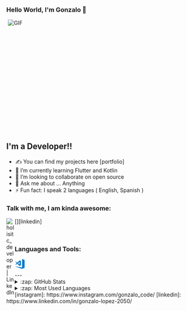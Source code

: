 ### Hello World, I'm Gonzalo  👋

 <img align="right" alt="GIF" src="https://github.com/arsentieva/arsentieva/blob/main/code.gif?raw=true" width="500" height="320" />


## I'm a Developer!!
- ✍ You can find my projects here [portfolio]
- 🌱 I’m currently learning Flutter and Kotlin
- 👯 I’m looking to collaborate on open source
- 💬 Ask me about ... Anything
- ⚡ Fun fact: I speak 2 languages ( English, Spanish )


### Talk with me, I am kinda awesome:
[<img align="left" alt="holisitc_developer | LinkedIn" width="22px" src="https://cdn.jsdelivr.net/npm/simple-icons@v3/icons/linkedin.svg" />][linkedin]

<br />

### Languages and Tools:

<img align="left" alt="Visual Studio Code" width="26px" src="https://raw.githubusercontent.com/github/explore/80688e429a7d4ef2fca1e82350fe8e3517d3494d/topics/visual-studio-code/visual-studio-code.png" />


<br />
<br />
---

<details>
  <summary>:zap: GitHub Stats</summary>

  <img align="left" alt="Anna's GitHub Stats" src="https://github-readme-stats.vercel.app/api?username=arsentieva&show_icons=true&hide_border=true" />
 
 <img align="left" alt="Anna's GitHub Stats" src="https://github-readme-stats.vercel.app/api?username=arsentieva&show_icons=true&hide_border=true" />
 
 <img align="left" alt="Anna's GitHub Stats" src="https://github-readme-stats.vercel.app/api?username=arsentieva&show_icons=true&hide_border=true" />
 
 <img align="left" alt="Anna's GitHub Stats" src="https://github-readme-stats.vercel.app/api?username=arsentieva&show_icons=true&hide_border=true" />

</details>

<details>
  <summary>:zap: Most Used Languages</summary>

<img align="left" alt="Anna's GitHub Top Languages" src="https://github-readme-stats.vercel.app/api/top-langs/?username=arsentieva" />

</details>
<!--
[website]: https://holistic-developer.com/
[youtube]: https://www.youtube.com/channel/UCD6bHzIZCJJcJD6QHGUIyrw
-->
[instagram]: https://www.instagram.com/gonzalo_code/
[linkedin]: https://www.linkedin.com/in/gonzalo-lopez-2050/
<!-- [portfolio]: https://arsentieva.github.io/profile/ -->
